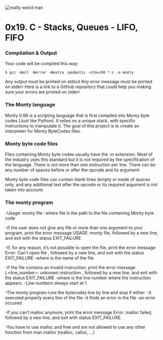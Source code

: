 ![really weird man](https://pbs.twimg.com/media/CFYYWy6UEAE9Ow-.png)

# **0x19. C - Stacks, Queues - LIFO, FIFO**

### **Compilation & Output**

Your code will be compiled this way:

    $ gcc -Wall -Werror -Wextra -pedantic -std=c90 *.c -o monty
    
Any output must be printed on stdout
Any error message must be printed on stderr
Here is a link to a GitHub repository that could help you making sure your errors are printed on stderr

### **The Monty language**
Monty 0.98 is a scripting language that is first compiled into Monty byte codes (Just like Python). It relies on a unique stack, with specific instructions to manipulate it. The goal of this project is to create an interpreter for Monty ByteCodes files.

### Monty byte code files

Files containing Monty byte codes usually have the .m extension. Most of the industry uses this standard but it is not required by the specification of the language. There is not more than one instruction per line. There can be any number of spaces before or after the opcode and its argument:

Monty byte code files can contain blank lines (empty or made of spaces only, and any additional text after the opcode or its required argument is not taken into account:

### **The monty program**

-Usage: monty file
  -where file is the path to the file containing Monty byte code 
  
-If the user does not give any file or more than one argument to your program, print the error message USAGE: monty file, followed by a new line, and exit with the status EXIT_FAILURE

-If, for any reason, it’s not possible to open the file, print the error message Error: Can't open file <file>, followed by a new line, and exit with the status EXIT_FAILURE
  -where <file> is the name of the file
    
-If the file contains an invalid instruction, print the error message L<line_number>: unknown instruction <opcode>, followed by a new line, and exit with the status EXIT_FAILURE
  -where is the line number where the instruction appears.
  -Line numbers always start at 1
    
-The monty program runs the bytecodes line by line and stop if either:
  -it executed properly every line of the file
  -it finds an error in the file
  -an error occured
    
-If you can’t malloc anymore, print the error message Error: malloc failed, followed by a new line, and exit with status EXIT_FAILURE.
    
-You have to use malloc and free and are not allowed to use any other function from man malloc (realloc, calloc, …)
